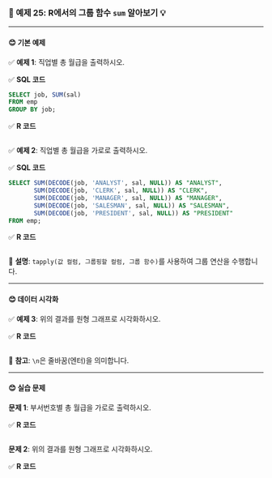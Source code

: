 ### 🎯 예제 25: R에서의 그룹 함수 `sum` 알아보기 💡

---

#### **😊 기본 예제**

✅ **예제 1**: 직업별 총 월급을 출력하시오.

✅ **SQL 코드**
```sql
SELECT job, SUM(sal)
FROM emp
GROUP BY job;
```

✅ **R 코드**
```r

```

✅ **예제 2**: 직업별 총 월급을 가로로 출력하시오.

✅ **SQL 코드**
```sql
SELECT SUM(DECODE(job, 'ANALYST', sal, NULL)) AS "ANALYST", 
       SUM(DECODE(job, 'CLERK', sal, NULL)) AS "CLERK", 
       SUM(DECODE(job, 'MANAGER', sal, NULL)) AS "MANAGER", 
       SUM(DECODE(job, 'SALESMAN', sal, NULL)) AS "SALESMAN", 
       SUM(DECODE(job, 'PRESIDENT', sal, NULL)) AS "PRESIDENT"
FROM emp;
```

✅ **R 코드**
```r

```

📌 **설명**: `tapply(값 컬럼, 그룹핑할 컬럼, 그룹 함수)`를 사용하여 그룹 연산을 수행합니다.

---

#### **😊 데이터 시각화**

✅ **예제 3**: 위의 결과를 원형 그래프로 시각화하시오.

✅ **R 코드**
```r

```

📌 **참고**: `\n`은 줄바꿈(엔터)을 의미합니다.

---

#### **😊 실습 문제**

**문제 1**: 부서번호별 총 월급을 가로로 출력하시오.

✅ **R 코드**
```r

```

**문제 2**: 위의 결과를 원형 그래프로 시각화하시오.

✅ **R 코드**
```r

```
